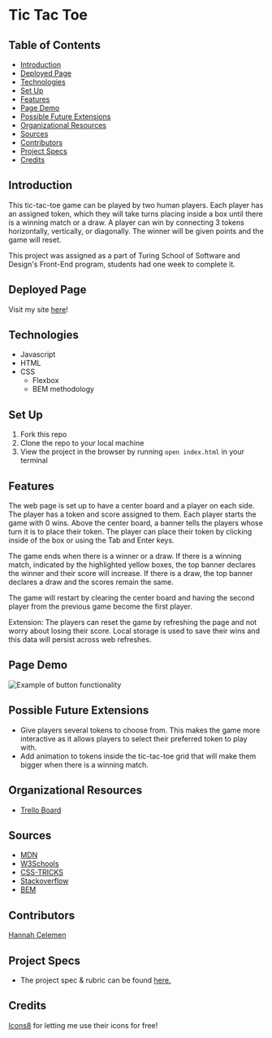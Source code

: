 # Tic Tac Toe

## Table of Contents
  - [Introduction](#introduction)
  - [Deployed Page](#deployed-page)
  - [Technologies](#technologies)
  - [Set Up](#set-up)
  - [Features](#features)
  - [Page Demo](#page-demo)
  - [Possible Future Extensions](#possible-future-extensions)
  - [Organizational Resources](#organizational-resources)
  - [Sources](#sources)
  - [Contributors](#contributors)
  - [Project Specs](#project-specs)
  - [Credits](#credits)

## Introduction
This tic-tac-toe game can be played by two human players. Each player has an assigned token, which they will take turns placing inside a box until there is a winning match or a draw. A player can win by connecting 3 tokens horizontally, vertically, or diagonally. The winner will be given points and the game will reset.

This project was assigned as a part of Turing School of Software and Design's Front-End program, students had one week to complete it.

## Deployed Page

Visit my site [here](https://ohclaire.github.io/tic-tac-toe/)!

## Technologies
  - Javascript
  - HTML
  - CSS
    - Flexbox
    - BEM methodology

## Set Up
1. Fork this repo  
2. Clone the repo to your local machine
3. View the project in the browser by running `open index.html` in your terminal

## Features
The web page is set up to have a center board and a player on each side. The player has a token and score assigned to them. Each player starts the game with 0 wins. Above the center board, a banner tells the players whose turn it is to place their token. The player can place their token by clicking inside of the box or using the Tab and Enter keys.

The game ends when there is a winner or a draw. If there is a winning match, indicated by the highlighted yellow boxes, the top banner declares the winner and their score will increase. If there is a draw, the top banner declares a draw and the scores remain the same.

The game will restart by clearing the center board and having the second player from the previous game become the first player.

Extension: The players can reset the game by refreshing the page and not worry about losing their score. Local storage is used to save their wins and this data will persist across web refreshes.

## Page Demo
![Example of button functionality](https://media.giphy.com/media/3aE2Xhl5GSVfipUenv/giphy.gif)


## Possible Future Extensions
- Give players several tokens to choose from. This makes the game more interactive as it allows players to select their preferred token to play with.
- Add animation to tokens inside the tic-tac-toe grid that will make them bigger when there is a winning match.

## Organizational Resources
- [Trello Board](https://trello.com/b/g7Yf3azF/final-solo-project)

## Sources
  - [MDN](https://developer.mozilla.org/en-US/docs/Web/Accessibility/Understanding_WCAG/Keyboard)
  - [W3Schools](https://www.w3schools.com/html/html5_semantic_elements.asp)
  - [CSS-TRICKS](https://css-tricks.com/)
  - [Stackoverflow](https://stackoverflow.com/questions/29755233/trouble-with-settimeout-with-addeventlistener)
  - [BEM](http://getbem.com/)

## Contributors
  [Hannah Celemen](https://www.linkedin.com/in/hannah-celemen/)

## Project Specs
  - The project spec & rubric can be found [here.](https://frontend.turing.edu/projects/module-1/tic-tac-toe-solo-v2.html)
  
## Credits
[Icons8](https://icons8.com/) for letting me use their icons for free!
